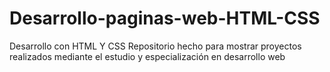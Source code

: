 # Desarrollo-paginas-web-HTML-CSS
Desarrollo con HTML Y CSS
Repositorio hecho para mostrar proyectos realizados mediante el estudio y especialización en desarrollo web
